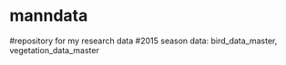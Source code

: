 # manndata
#repository for my research data
#2015 season data: bird_data_master, vegetation_data_master
